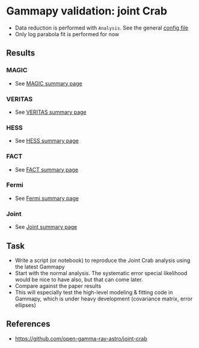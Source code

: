# Gammapy validation: joint Crab

- Data reduction is performed with `Analysis`. See the general [config file](config.yaml)
- Only log parabola fit is performed for now

## Results

### MAGIC 

- See [MAGIC summary page](results/magic_summary.md)

### VERITAS

- See [VERITAS summary page](results/veritas_summary.md)

### HESS

- See [HESS summary page](results/hess_summary.md)

### FACT

- See [FACT summary page](results/fact_summary.md)

### Fermi

- See [Fermi summary page](results/fermi_summary.md)

### Joint

- See [Joint summary page](results/joint_summary.md)

## Task

- Write a script (or notebook) to reproduce the Joint Crab analysis using the latest Gammapy
- Start with the normal analysis. The systematic error special likelihood would be nice to have also, but that can come later.
- Compare against the paper results
- This will especially test the high-level modeling & fitting code in Gammapy, which is under heavy development (covariance matrix, error ellipses)

## References

- https://github.com/open-gamma-ray-astro/joint-crab
